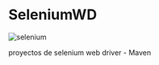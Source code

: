 # SeleniumWD

![selenium](https://github.com/maurifl/SeleniumWD/assets/6419342/5181e6b9-7e33-461c-9845-aee77bd03859)

proyectos de selenium web driver - Maven


